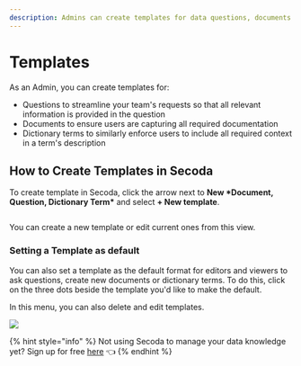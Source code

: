```yaml
---
description: Admins can create templates for data questions, documents and dictionary terms
---
```


# Templates

As an Admin, you can create templates for:&#x20;

* Questions to streamline your team's requests so that all relevant information is provided in the question
* Documents to ensure users are capturing all required documentation&#x20;
* Dictionary terms to similarly enforce users to include all required context in a term's description

## How to Create Templates in Secoda

To create  template in Secoda, click the arrow next to **New \*Document, Question, Dictionary Term\*** and select **+ New template**.

<figure><img src="../../.gitbook/assets/Screenshot 2024-02-28 at 3.00.17 PM.png" alt=""><figcaption></figcaption></figure>

You can create a new template or edit current ones from this view.

### Setting a Template as default

You can also set a template as the default format for editors and viewers to ask questions, create new documents or dictionary terms. To do this, click on the three dots beside the template you'd like to make the default.

In this menu, you can also delete and edit templates.

&#x20;![](<../../.gitbook/assets/Screenshot 2024-02-28 at 3.04.45 PM.png>)

{% hint style="info" %}
Not using Secoda to manage your data knowledge yet? Sign up for free [here](https://app.secoda.co) 👈
{% endhint %}
